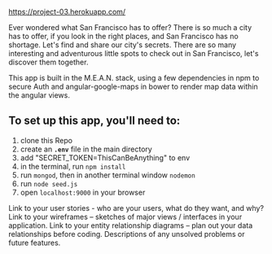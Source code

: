 
https://project-03.herokuapp.com/

Ever wondered what San Francisco has to offer? There is so much a city has to offer, if you look in the right places, and San Francisco has no shortage. Let's find and share our city's secrets. There are so many interesting and adventurous little spots to check out in San Francisco, let's discover them together.

This app is built in the M.E.A.N. stack, using a few dependencies in npm to secure Auth and angular-google-maps in bower to render map data within the angular views.

## To set up this app, you'll need to:
1. clone this Repo
1. create an **`.env`** file in the main directory
1. add "SECRET_TOKEN=ThisCanBeAnything" to env
1. in the terminal, run `npm install`
1. run `mongod`, then in another terminal window `nodemon`
1. run `node seed.js`
1. open `localhost:9000` in your browser


  Link to your user stories - who are your users, what do they want, and why?
  Link to your wireframes – sketches of major views / interfaces in your application.
  Link to your entity relationship diagrams – plan out your data relationships before coding.
  Descriptions of any unsolved problems or future features.

